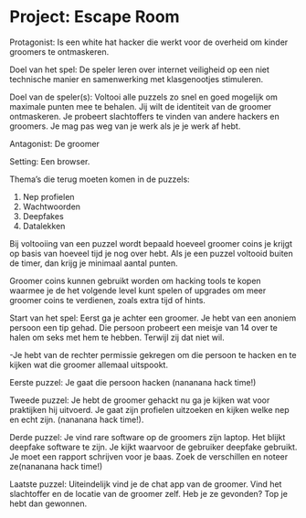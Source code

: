 # Project: Escape Room

Protagonist: Is een white hat hacker die werkt voor de overheid om kinder groomers te ontmaskeren.

Doel van het spel: De speler leren over internet veiligheid op een niet technische manier en samenwerking met klasgenootjes stimuleren.

Doel van de speler(s): Voltooi alle puzzels zo snel en goed mogelijk om maximale punten mee te behalen. Jij wilt de identiteit van de groomer ontmaskeren. Je probeert slachtoffers te vinden van andere hackers en groomers. Je mag pas weg van je werk als je je werk af hebt.

Antagonist: De groomer

Setting: Een browser.

Thema’s die terug moeten komen in de puzzels:
1.	Nep profielen
2.	Wachtwoorden
3.	Deepfakes
4.	Datalekken

Bij voltooiing van een puzzel wordt bepaald hoeveel groomer coins je krijgt op basis van hoeveel tijd je nog over hebt. Als je een puzzel voltooid buiten de timer, dan krijg je minimaal aantal punten.

Groomer coins kunnen gebruikt worden om hacking tools te kopen waarmee je de het volgende level kunt spelen of upgrades om meer groomer coins te verdienen, zoals extra tijd of hints.

Start van het spel: Eerst ga je achter een groomer. Je hebt van een anoniem persoon een tip gehad. Die persoon probeert een meisje van 14 over te halen om seks met hem te hebben. Terwijl zij dat niet wil.

-Je hebt van de rechter permissie gekregen om die persoon te hacken en te kijken wat die groomer allemaal uitspookt.

Eerste puzzel: Je gaat die persoon hacken (nananana hack time!)

Tweede puzzel: Je hebt de groomer gehackt nu ga je kijken wat voor praktijken hij uitvoerd. Je gaat zijn profielen uitzoeken en kijken welke nep en echt zijn. (nananana hack time!).

Derde puzzel: Je vind rare software op de groomers zijn laptop. Het blijkt deepfake software te zijn. Je kijkt waarvoor de gebruiker deepfake gebruikt. Je moet een rapport schrijven voor je baas. Zoek de verschillen en noteer ze(nananana hack time!)

Laatste puzzel: Uiteindelijk vind je de chat app van de groomer. Vind het slachtoffer en de locatie van de groomer zelf. Heb je ze gevonden? Top je hebt dan gewonnen.